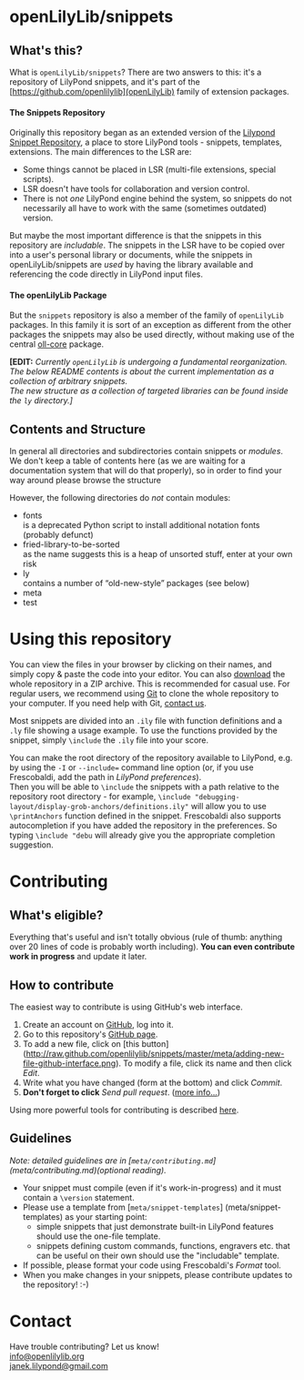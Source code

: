 # openLilyLib/snippets

## What's this?

What is `openLilyLib/snippets`? There are two answers to this: it's a repository of LilyPond snippets, 
and it's part of the [https://github.com/openlilylib](openLilyLib) family of extension packages.

#### The Snippets Repository

Originally this repository began as an extended version of the
[Lilypond Snippet Repository](http://lsr.di.unimi.it/LSR/Search), a place to store LilyPond tools - 
snippets, templates, extensions. The main differences to the LSR are:

* Some things cannot be placed in LSR (multi-file extensions, special scripts).
* LSR doesn't have tools for collaboration and version control.
* There is not *one* LilyPond engine behind the system, so snippets do not necessarily all 
  have to work with the same (sometimes outdated) version.

But maybe the most important difference is that the snippets in this repository are *includable*.
The snippets in the LSR have to be copied over into a user's personal library or documents,
while the snippets in openLilyLib/snippets are *used* by having the library available and referencing 
the code directly in LilyPond input files.

<!---
At some point in the future we may develop a nice web frontend for this repository;
we would also like to integrate it with the core LilyPond project similarly to
how stuff from LSR is imported into official documentation.
-->

#### The openLilyLib Package

But the `snippets` repository is also a member of the family of `openLilyLib` packages.
In this family it is sort of an exception as different from the other packages the 
snippets may also be used directly, without making use of the central
[oll-core](https://github.com/openlilylib/oll-core) package.

**[EDIT:** *Currently `openLilyLib` is undergoing a fundamental reorganization.  
The below README contents is about the* current *implementation as a 
collection of arbitrary snippets.  
The new structure as a collection of targeted libraries can be found inside
the `ly` directory.]*

## Contents and Structure

In general all directories and subdirectories contain snippets or *modules*.
We don't keep a table of contents here (as we are waiting for a documentation
system that will do that properly), so in order to find your way around please
browse the structure

However, the following directories do *not* contain modules:

* fonts  
  is a deprecated Python script to install additional notation fonts (probably defunct)
* fried-library-to-be-sorted  
  as the name suggests this is a heap of unsorted stuff, enter at your own risk
* ly  
  contains a number of “old-new-style” packages (see below)
* meta
* test




Using this repository
=====================

You can view the files in your browser by clicking on their names,
and simply copy & paste the code into your editor. You can also
[download](https://github.com/openlilylib/snippets/archive/master.zip)
the whole repository in a ZIP archive.  This is recommended for casual use.
For regular users, we recommend using [Git](http://git-scm.com/)
to clone the whole repository to your computer.  If you need help with Git,
[contact us](README.md#contact).

Most snippets are divided into an `.ily` file with function definitions and a `.ly`
file showing a usage example.  To use the functions provided by the snippet,
simply `\include` the `.ily` file into your score.

You can make the root directory of the repository available to LilyPond,
e.g. by using the `-I` or `--include=` command line option (or, if you use
Frescobaldi, add the path in _LilyPond preferences_).  
Then you will be able to `\include` the snippets with a path relative to
the repository root directory - for example, 
`\include "debugging-layout/display-grob-anchors/definitions.ily"`
will allow you to use `\printAnchors` function defined in the snippet.
Frescobaldi also supports autocompletion if you have added the repository
in the preferences. So typing `\include "debu` will already give you the
appropriate completion suggestion.


Contributing
============

What's eligible?
----------------

Everything that's useful and isn't totally obvious (rule of thumb:
anything over 20 lines of code is probably worth including).
**You can even contribute work in progress** and update it later.


How to contribute
-----------------

The easiest way to contribute is using GitHub's web interface.

1. Create an account on [GitHub](http://github.com/), log into it.
2. Go to this repository's
[GitHub page](http://github.com/openlilylib/snippets).
3. To add a new file, click on [this button]
(http://raw.github.com/openlilylib/snippets/master/meta/adding-new-file-github-interface.png).
To modify a file, click its name and then click _Edit_.
5. Write what you have changed (form at the bottom)
and click _Commit_.
6. **Don't forget to click** _Send pull request_.
([more info...](meta/contributing.md#pull-requests))

Using more powerful tools for contributing is described
[here](meta/contributing.md#contributing-using-advanced-tools).


Guidelines
----------

_Note: detailed guidelines are in [`meta/contributing.md`]
(meta/contributing.md)(optional reading)._

* Your snippet must compile (even if it's work-in-progress)
and it must contain a `\version` statement.
* Please use a template from [`meta/snippet-templates`]
(meta/snippet-templates) as your starting point:
  - simple snippets that just demonstrate built-in LilyPond features
    should use the one-file template.
  - snippets defining custom commands, functions, engravers etc.
    that can be useful on their own should use the "includable" template.
* If possible, please format your code using Frescobaldi's
_Format_ tool.
* When you make changes in your snippets, please contribute
updates to the repository! :-)


Contact
=======

Have trouble contributing?  Let us know!  
[info@openlilylib.org](mailto:info@openlilylib.org)  
[janek.lilypond@gmail.com](mailto:janek.lilypond@gmail.com)  
